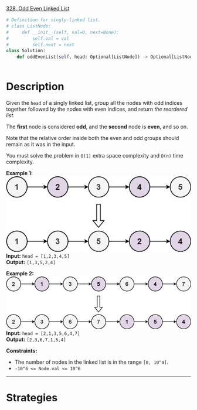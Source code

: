 [328. Odd Even Linked List](https://leetcode.com/problems/odd-even-linked-list/)

```python
# Definition for singly-linked list.
# class ListNode:
#     def __init__(self, val=0, next=None):
#         self.val = val
#         self.next = next
class Solution:
    def oddEvenList(self, head: Optional[ListNode]) -> Optional[ListNode]:
        
```

# Description

Given the `head` of a singly linked list, group all the nodes with odd indices together followed by the nodes with even indices, and return _the reordered list_.

The **first** node is considered **odd**, and the **second** node is **even**, and so on.

Note that the relative order inside both the even and odd groups should remain as it was in the input.

You must solve the problem in `O(1)` extra space complexity and `O(n)` time complexity.

**Example 1:**  
![](!assets/attachments/Pasted%20image%2020240426151558.png)  
**Input:** `head = [1,2,3,4,5]`  
**Output:** `[1,3,5,2,4]`  

**Example 2:**  
![](!assets/attachments/Pasted%20image%2020240426151607.png)  
**Input:** `head = [2,1,3,5,6,4,7]`  
**Output:** `[2,3,6,7,1,5,4]`  

**Constraints:**
- The number of nodes in the linked list is in the range `[0, 10^4]`.
- `-10^6 <= Node.val <= 10^6`

---

# Strategies


